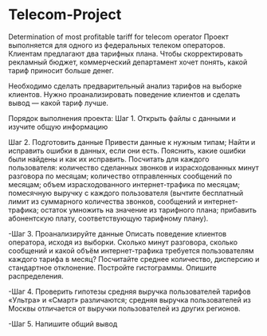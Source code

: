 # Telecom-Project
Determination of most profitable tariff for telecom operator
Проект выполняется для одного из федеральных телеком операторов. Клиентам предлагают два тарифных плана. Чтобы скорректировать рекламный бюджет, коммерческий департамент хочет понять, какой тариф приносит больше денег.

Необходимо сделать предварительный анализ тарифов на выборке клиентов. Нужно проанализировать поведение клиентов и сделать вывод — какой тариф лучше.

Порядок выполнения проекта:
Шаг 1. Открыть файлы с данными и изучите общую информацию

Шаг 2. Подготовить данные
Привести данные к нужным типам;
Найти и исправить ошибки в данных, если они есть.
Пояснить, какие ошибки были найдены и как их исправить. 
Посчитать для каждого пользователя:
количество сделанных звонков и израсходованных минут разговора по месяцам;
количество отправленных сообщений по месяцам;
объем израсходованного интернет-трафика по месяцам;
помесячную выручку с каждого пользователя (вычтите бесплатный лимит из суммарного количества звонков, сообщений и интернет-трафика; остаток умножить на значение из тарифного плана; прибавить абонентскую плату, соответствующую тарифному плану).

-Шаг 3. Проанализируйте данные
Описать поведение клиентов оператора, исходя из выборки. Сколько минут разговора, сколько сообщений и какой объём интернет-трафика требуется пользователям каждого тарифа в месяц? Посчитайте среднее количество, дисперсию и стандартное отклонение. Постройте гистограммы. Опишите распределения.

-Шаг 4. Проверить гипотезы
средняя выручка пользователей тарифов «Ультра» и «Смарт» различаются;
средняя выручка пользователей из Москвы отличается от выручки пользователей из других регионов.

-Шаг 5. Напишите общий вывод
